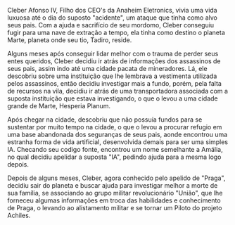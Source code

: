 Cleber Afonso IV, Filho dos CEO's da Anaheim Eletronics, vivia uma vida luxuosa até o dia do suposto "acidente", um ataque que tinha como alvo seus pais. Com a ajuda e sacrifício de seu mordomo, Cleber conseguiu fugir para uma nave de extração a tempo, ela tinha como destino o planeta Marte, planeta onde seu tio, Tadiro, reside.

Alguns meses após conseguir lidar melhor com o trauma de perder seus entes queridos, Cleber decidiu ir atrás de informações dos assassinos de seus pais, assim indo até uma cidade pacata de mineradores. Lá, ele descobriu sobre uma instituição que lhe lembrava a vestimenta utilizada pelos assassinos, então decidiu investigar mais a fundo, porém, pela falta de recursos na vila, decidiu ir atrás de uma transportadora associada com a suposta instituição que estava investigando, o que o levou a uma cidade grande de Marte, Hesperia Planum.

Após chegar na cidade, descobriu que não possuía fundos para se sustentar por muito tempo na cidade, o que o levou a procurar refugio em uma base abandonada dos seguranças de seus pais, aonde encontrou uma estranha forma de vida artificial, desenvolvida demais para ser uma simples IA. Checando seu codigo fonte, encontrou um nome semelhante a Amália, no qual decidiu apelidar a suposta "IA", pedindo ajuda para a mesma logo depois.

Depois de alguns meses, Cleber, agora conhecido pelo apelido de "Praga", decidiu sair do planeta e buscar ajuda para investigar melhor a morte de sua família, se associando ao grupo militar revolucionário "União", que lhe forneceu algumas informações em troca das habilidades e conhecimento de Praga, o levando ao alistamento militar e se tornar um Piloto do projeto Achiles.
